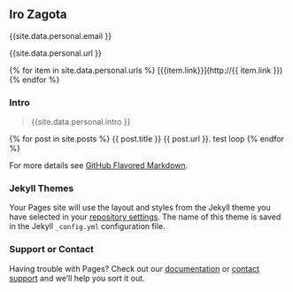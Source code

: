 

## Iro Zagota

{{site.data.personal.email }}

{{site.data.personal.url }}


{% for item in site.data.personal.urls %}
 [{{item.link}}](http://{{ item.link }})
{% endfor %}


### Intro
>{{site.data.personal.intro }}




  {% for post in site.posts %}
   {{ post.title }}   {{ post.url }}. test loop
  {% endfor %}



For more details see [GitHub Flavored Markdown](https://guides.github.com/features/mastering-markdown/).

### Jekyll Themes

Your Pages site will use the layout and styles from the Jekyll theme you have selected in your [repository settings](https://github.com/irozg/cv-iro-zagota/settings). The name of this theme is saved in the Jekyll `_config.yml` configuration file.

### Support or Contact

Having trouble with Pages? Check out our [documentation](https://docs.github.com/categories/github-pages-basics/) or [contact support](https://github.com/contact) and we’ll help you sort it out.
